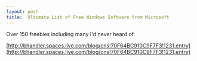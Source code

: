 ```yaml
---
layout: post
title:  Ultimate List of Free Windows Software from Microsoft
---
```

Over 150 freebies including many I'd never heard of.

[http://bhandler.spaces.live.com/blog/cns!70F64BC910C9F7F3!1231.entry](http://bhandler.spaces.live.com/blog/cns!70F64BC910C9F7F3!1231.entry)
